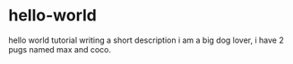 # hello-world
hello world tutorial
writing a short description
i am a big dog lover, i have 2 pugs named max and coco. 
